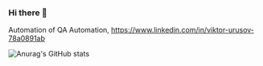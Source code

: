 ### Hi there 👋

Automation of QA Automation, https://www.linkedin.com/in/viktor-urusov-78a0891ab

![Anurag's GitHub stats](https://github-readme-stats.vercel.app/api?username=Viktor-Rus&show_icons=true&theme=radical)
<!--
**Viktor-Rus/Viktor-Rus** is a ✨ _special_ ✨ repository because its `README.md` (this file) appears on your GitHub profile.

[![willianrod's wakatime stats](https://github-readme-stats.vercel.app/api/wakatime?username=Viktor-Rus)](https://github.com/anuraghazra/github-readme-stats)
Here are some ideas to get you started:

- 🔭 I’m currently working on ...
- 🌱 I’m currently learning ...
- 👯 I’m looking to collaborate on ...
- 🤔 I’m looking for help with ...
- 💬 Ask me about ...
- 📫 How to reach me: ...
- 😄 Pronouns: ...
- ⚡ Fun fact: ...
-->
